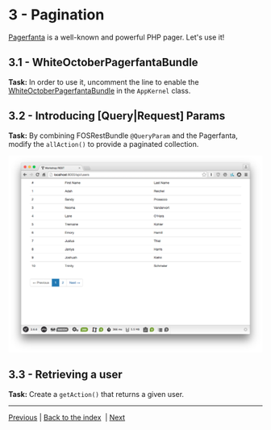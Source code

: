 # 3 - Pagination

[Pagerfanta](https://github.com/whiteoctober/Pagerfanta) is a well-known and
powerful PHP pager. Let's use it!

## 3.1 - WhiteOctoberPagerfantaBundle

**Task:** In order to use it, uncomment the line to enable the
[WhiteOctoberPagerfantaBundle](https://github.com/whiteoctober/WhiteOctoberPagerfantaBundle)
in the `AppKernel` class.

## 3.2 - Introducing [Query|Request] Params

**Task:** By combining FOSRestBundle `@QueryParam` and the Pagerfanta, modify the
`allAction()` to provide a paginated collection.

![](screenshots/paginated-users-html.png)

## 3.3 - Retrieving a user

**Task:** Create a `getAction()` that returns a given user.

---

[Previous](2-the-apibundle.md)&nbsp;|&nbsp;[Back to the
index](https://github.com/willdurand/workshop-rest-from-zero-to-hero#instructions)
&nbsp;|&nbsp;[Next](4-testing.md)
